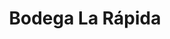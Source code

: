 ---
title: "Bodega La Rápida"
url: /ciudad-de-san-jose-de-las-lajas/bodega-la-rapida/
shop: comodidad
---